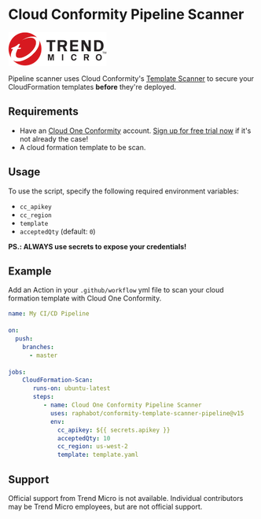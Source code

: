 # Cloud Conformity Pipeline Scanner

<img src="images/Trend-Micro-Logo.png">

Pipeline scanner uses Cloud Conformity's [Template Scanner](https://www.cloudconformity.com/solutions/aws/cloudformation-template-scanner.html) to secure your CloudFormation templates **before** they're deployed.

## Requirements

* Have an [Cloud One Conformity](https://www.trendmicro.com/en_us/business/products/hybrid-cloud/cloud-one-conformity.html) account. [Sign up for free trial now](https://www.cloudconformity.com/identity/sign-up.html) if it's not already the case!
* A cloud formation template to be scan.

## Usage

To use the script, specify the following required environment variables:
  * `cc_apikey`
  * `cc_region`
  * `template`
  * `acceptedQty` (default: `0`)

 **PS.: ALWAYS use secrets to expose your credentials!**

## Example

Add an Action in your `.github/workflow` yml file to scan your cloud formation template with Cloud One Conformity.

```yml
name: My CI/CD Pipeline

on: 
  push:
    branches: 
      - master
      
jobs:      
    CloudFormation-Scan:
       runs-on: ubuntu-latest
       steps:
          - name: Cloud One Conformity Pipeline Scanner
            uses: raphabot/conformity-template-scanner-pipeline@v15
            env:
              cc_apikey: ${{ secrets.apikey }}
              acceptedQty: 10
              cc_region: us-west-2
              template: template.yaml
``` 

## Support

Official support from Trend Micro is not available. Individual contributors may
be Trend Micro employees, but are not official support.
